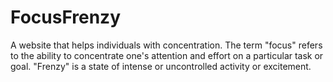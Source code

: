 # FocusFrenzy
A website that helps individuals with concentration. The term "focus" refers to the ability to concentrate one's attention and effort on a particular task or goal. "Frenzy" is a state of intense or uncontrolled activity or excitement.
